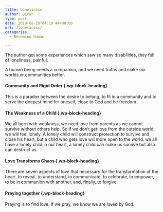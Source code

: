 ```yaml
---
title: Loneliness
author: Qiran
type: post
date: 2019-08-28T04:19:44+00:00
url: /loneliness/
categories:
  - Becoming Human

---
```

The author got some experiences which saw so many disabilities, they full of loneliness, painful.

A human being needs a companion, and we need truths and make our worlds or communities better.

#### Community and Rigid Order {.wp-block-heading}

This is a paradox between the desire to belong, to fit in a community and to serve the deepest mind for oneself, close to God and be freedom.

#### The Weakness of a Child {.wp-block-heading}

We all born with weakness, we need love from parents as we cannot survive without others help. So if we don&#8217;t get love from the outside world, we will feel lonely. A lonely child will construct protection to survive and close his heart, but a child who gets love will more open to the world. we all have a lonely child in our heart, a lonely child can make us survive but also can destruct us.

#### Love Transforms Chaos {.wp-block-heading}

There are seven aspects of love that necessary for the transformation of the heart. to reveal, to understand, to communicate, to celebrate, to empower, to be in communion with another, and, finally, to forgive.

#### Praying together {.wp-block-heading}

Praying is to find love. If we pray, we know we are loved by God.